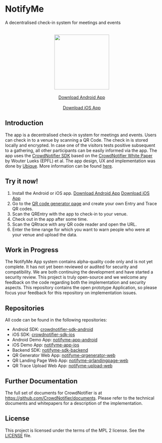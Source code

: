 # NotifyMe
A decentralised check-in system for meetings and events

<br />
<div align="center">
  <img width="180" height="180" src="https://github.com/notifyme-app/notifyme-app-android/raw/develop/app/src/main/app_icon-playstore.png" />
  <br />
  <br />
  <a href="https://install.appcenter.ms/orgs/notify-me/apps/notifyme-app-android/distribution_groups/public">Download Android App</a>
  <br />
  <br />
  <a href="https://testflight.apple.com/join/OqONONgv">Download iOS App</a>
</div>

## Introduction

The app is a decentralised check-in system for meetings and events. Users can check in to a venue by scanning a QR Code. The check in is stored locally and encrypted. In case one of the visitors tests positive subsequent to a gathering, all other participants can be easily informed via the app. The app uses the [CrowdNotifier SDK](https://github.com/CrowdNotifier/crowdnotifier-sdk-android) based on the [CrowdNotifier White Paper](https://github.com/CrowdNotifier/documents) by Wouter Lueks (EPFL) et al. The app design, UX and implementation was done by [Ubique](https://ubique.ch/). More information can be found [here](https://notify-me.ch).

## Try it now!
1. Install the Android or iOS app. [Download Android App](https://install.appcenter.ms/orgs/notify-me/apps/notifyme-app-android/distribution_groups/public) [Download iOS App](https://testflight.apple.com/join/OqONONgv)
2. Go to the [QR code generator page](https://qr-gen.notify-me.ch/) and create your own Entry and Trace QR codes.
3. Scan the QREntry with the app to check-in to your venue.
4. Check out in the app after some time.
5. Scan the QRtrace with any QR code reader and open the URL.
6. Enter the time range for which you want to warn people who were at your venue and upload the data.

## Work in Progress
The NotifyMe App system contains alpha-quality code only and is not yet complete. It has not yet been reviewed or audited for security and compatibility. We are both continuing the development and have started a security review. This project is truly open-source and we welcome any feedback on the code regarding both the implementation and security aspects.
This repository contains the open prototype Application, so please focus your feedback for this repository on implementation issues.

## Repositories
All code can be found in the following repositories:
* Android SDK: [crowdnotifier-sdk-android](https://github.com/CrowdNotifier/crowdnotifier-sdk-android)
* iOS SDK: [crowdnotifier-sdk-ios](https://github.com/CrowdNotifier/crowdnotifier-sdk-ios)
* Android Demo App: [notifyme-app-android](https://github.com/notifyme-app/notifyme-app-android)
* iOS Demo App: [notifyme-app-ios](https://github.com/notifyme-app/notifyme-app-ios)
* Backend SDK: [notifyme-sdk-backend](https://github.com/notifyme-app/notifyme-sdk-backend)
* QR Generator Web App: [notifyme-qrgenerator-web](https://github.com/notifyme-app/notifyme-qrgenerator-web)
* QR Landing Page Web App: [notifyme-qrlandingpage-web](https://github.com/notifyme-app/notifyme-qrlandingpage-web)
* QR Trace Upload Web App: [notifyme-upload-web](https://github.com/notifyme-app/notifyme-upload-web)


## Further Documentation
The full set of documents for CrowdNotifier is at https://github.com/CrowdNotifier/documents. Please refer to the technical documents and whitepapers for a description of the implementation.

## License
This project is licensed under the terms of the MPL 2 license. See the [LICENSE](LICENSE) file.
